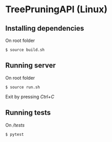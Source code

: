# TreePruningAPI (Linux)

## Installing dependencies

On root folder

    $ source build.sh

## Running server

On root folder

    $ source run.sh

Exit by pressing *Ctrl+C*

## Running tests

On */tests*

    $ pytest
